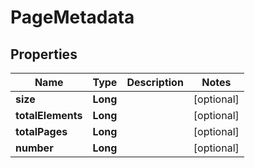 

# PageMetadata

## Properties

Name | Type | Description | Notes
------------ | ------------- | ------------- | -------------
**size** | **Long** |  |  [optional]
**totalElements** | **Long** |  |  [optional]
**totalPages** | **Long** |  |  [optional]
**number** | **Long** |  |  [optional]



